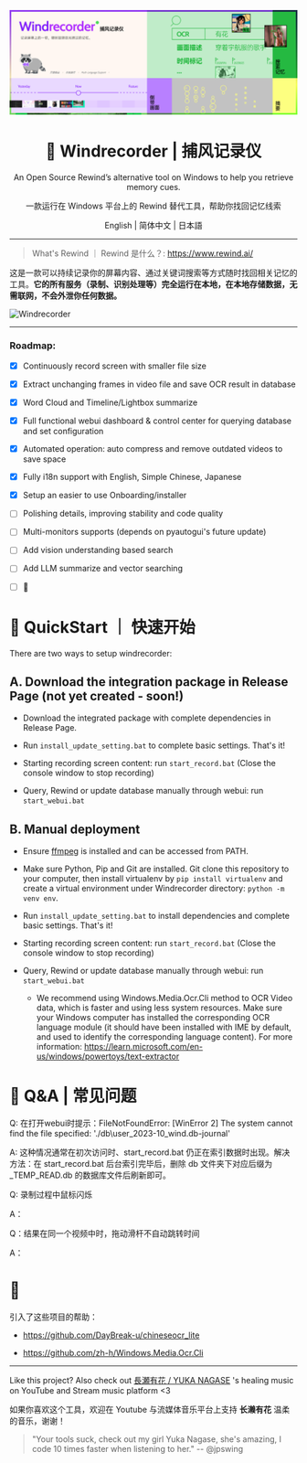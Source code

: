 ![Windrecorder](https://github.com/Antonoko/Windrecorder/blob/main/__assets__/product-header-cn.jpg)
<h1 align="center"> 🦝 Windrecorder | 捕风记录仪</h1>
<p align="center"> An Open Source Rewind’s alternative tool on Windows to help you retrieve memory cues.</p>
<p align="center">一款运行在 Windows 平台上的 Rewind 替代工具，帮助你找回记忆线索</p>

<p align="center"> English  | 简体中文 | 日本語 </p>

---
> What's Rewind ｜ Rewind 是什么？: https://www.rewind.ai/

这是一款可以持续记录你的屏幕内容、通过关键词搜索等方式随时找回相关记忆的工具。**它的所有服务（录制、识别处理等）完全运行在本地，在本地存储数据，无需联网，不会外泄你任何数据。**

![Windrecorder](https://github.com/Antonoko/Windrecorder/blob/main/__assets__/preview.png)

----

### Roadmap:
- [x] Continuously record screen with smaller file size
- [x] Extract unchanging frames in video file and save OCR result in database
- [x] Word Cloud and Timeline/Lightbox summarize
- [x] Full functional webui dashboard & control center for querying database and set configuration
- [x] Automated operation: auto compress and remove outdated videos to save space
- [x] Fully i18n support with English, Simple Chinese, Japanese
- [x] Setup an easier to use Onboarding/installer
- [ ] Polishing details, improving stability and code quality
- [ ] Multi-monitors supports (depends on pyautogui's future update)
- [ ] Add vision understanding based search
- [ ] Add LLM summarize and vector searching
- [ ] 🤔


# 🦝 QuickStart ｜ 快速开始

There are two ways to setup windrecorder:

## A. Download the integration package in Release Page (not yet created - soon!)

- Download the integrated package with complete dependencies in Release Page.

- Run `install_update_setting.bat` to complete basic settings. That's it!

- Starting recording screen content: run `start_record.bat` (Close the console window to stop recording)

- Query, Rewind or update database manually through webui: run  `start_webui.bat`

## B. Manual deployment

- Ensure [ffmpeg](https://ffmpeg.org/) is installed and can be accessed from PATH.

- Make sure Python, Pip and Git are installed. Git clone this repository to your computer, then install virtualenv by `pip install virtualenv` and create a virtual environment under Windrecorder directory: `python -m venv env`. 

- Run `install_update_setting.bat` to install dependencies and complete basic settings. That's it!

- Starting recording screen content: run `start_record.bat` (Close the console window to stop recording)

- Query, Rewind or update database manually through webui: run  `start_webui.bat`

    - We recommend using Windows.Media.Ocr.Cli method to OCR Video data, which is faster and using less system resources. Make sure your Windows computer has installed the corresponding OCR language module (it should have been installed with IME by default, and used to identify the corresponding language content). For more information: https://learn.microsoft.com/en-us/windows/powertoys/text-extractor


# 🦝 Q&A | 常见问题
Q: 在打开webui时提示：FileNotFoundError: [WinError 2] The system cannot find the file specified: './db\\user_2023-10_wind.db-journal'

A: 这种情况通常在初次访问时、start_record.bat 仍正在索引数据时出现。解决方法：在 start_record.bat 后台索引完毕后，删除 db 文件夹下对应后缀为 _TEMP_READ.db 的数据库文件后刷新即可。

Q: 录制过程中鼠标闪烁

A：

Q：结果在同一个视频中时，拖动滑杆不自动跳转时间

A：


# 🧡
引入了这些项目的帮助：

- https://github.com/DayBreak-u/chineseocr_lite

- https://github.com/zh-h/Windows.Media.Ocr.Cli

---

Like this project? Also check out [長瀬有花 / YUKA NAGASE](https://www.youtube.com/channel/UCf-PcSHzYAtfcoiBr5C9DZA) 's healing music on YouTube and Stream music platform <3

如果你喜欢这个工具，欢迎在 Youtube 与流媒体音乐平台上支持 **长濑有花** 温柔的音乐，谢谢！

> "Your tools suck, check out my girl Yuka Nagase, she's amazing, I code 10 times faster when listening to her." -- @jpswing
